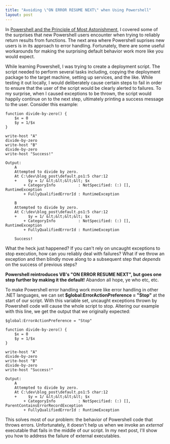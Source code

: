 ```yaml
---
title: "Avoiding \"ON ERROR RESUME NEXT\" when Using Powershell"
layout: post
---
```



In <a href="http://patrick.lioi.net/2011/07/29/powershell-and-the-principle-of-most-astonishment/">Powershell and the Principle of Most Astonishment</a>, I covered some of the surprises that new Powershell users encounter when trying to reliably return results from functions. The next area where Powershell suprises new users is in its approach to error handling. Fortunately, there are some useful workarounds for making the surprising default behavior work more like you would expect.

While learning Powershell, I was trying to create a deployment script. The script needed to perform several tasks including, copying the deployment package to the target machine, setting up services, and the like. While testing it out locally, I would deliberately cause certain steps to fail in order to ensure that the user of the script would be clearly alerted to failures. To my surprise, when I caused exceptions to be thrown, the script would happily continue on to the next step, ultimately printing a success message to the user. Consider this example:

```
function divide-by-zero() {
    $x = 0
    $y = 1/$x
}

write-host "A"
divide-by-zero
write-host "B"
divide-by-zero
write-host "Success!"

Output:
    A
    Attempted to divide by zero.
    At C:\dev\blog_post\default.ps1:5 char:12
    +     $y = 1/ &lt;&lt;&lt;&lt; $x
        + CategoryInfo          : NotSpecified: (:) [], RuntimeException
        + FullyQualifiedErrorId : RuntimeException
         
    B
    Attempted to divide by zero.
    At C:\dev\blog_post\default.ps1:5 char:12
    +     $y = 1/ &lt;&lt;&lt;&lt; $x
        + CategoryInfo          : NotSpecified: (:) [], RuntimeException
        + FullyQualifiedErrorId : RuntimeException
       
    Success!
```

What the heck just happened? If you can't rely on uncaught exceptions to stop execution, how can you reliably deal with failures? What if we throw an exception and then blindly move along to a subsequent step that *depends* on the success of previous steps?

**Powershell reintroduces VB's "ON ERROR RESUME NEXT", but goes one step further by making it the default!** Abandon all hope, ye who etc, etc.

To make Powershell error handling work more like error handling in other .NET languages, we can set **$global:ErrorActionPreference = "Stop"** at the start of our script. With this variable set, uncaught exceptions thrown by Powershell code will cause the whole script to stop. Altering our example with this line, we get the output that we originally expected:

```
$global:ErrorActionPreference = "Stop"

function divide-by-zero() {
    $x = 0
    $y = 1/$x
}

write-host "A"
divide-by-zero
write-host "B"
divide-by-zero
write-host "Success!"

Output:
    A
    Attempted to divide by zero.
    At C:\dev\blog_post\default.ps1:5 char:12
    +     $y = 1/ &lt;&lt;&lt;&lt; $x
        + CategoryInfo          : NotSpecified: (:) [], ParentContainsErrorRecordException
        + FullyQualifiedErrorId : RuntimeException
```

This solves most of our problem: the behavior of Powershell code that throws errors. Unfortunately, it doesn't help us when we invoke an *external* executable that fails in the middle of our script. In my next post, I'll show you how to address the failure of external executables.
